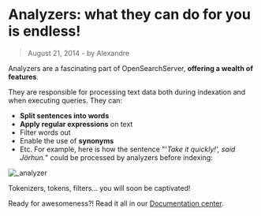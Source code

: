 # Analyzers: what they can do for you is endless!

> August 21, 2014 - by Alexandre

Analyzers are a fascinating part of OpenSearchServer, **offering a wealth of features**.

They are responsible for processing text data both during indexation and when executing queries. They can:

*   **Split sentences into words**
*   **Apply regular expressions** on text
*   Filter words out
*   Enable the use of **synonyms**
*   Etc.
For example, here is how the sentence "'_Take it quickly!', said Jörhun._" could be processed by analyzers before indexing:

![_analyzer](../images/analyzer.png)

Tokenizers, tokens, filters... you will soon be captivated!

Ready for awesomeness?! Read it all in our [Documentation center](http://www.opensearchserver.com/documentation/faq/indexing/how_to_use_analyzers.md).